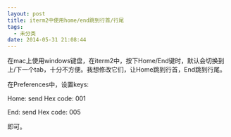 ```yaml
---
layout: post
title: iterm2中使用home/end跳到行首/行尾
tags:
  - 未分类
date: 2014-05-31 21:08:44
---
```


在mac上使用windows键盘，在iterm2中，按下Home/End键时，默认会切换到上/下一个tab，十分不方便。我想修改它们，让Home跳到行首，End跳到行尾。

在Preferences中，设置keys:

Home: send Hex code: 001

End: send Hex code: 005

即可。